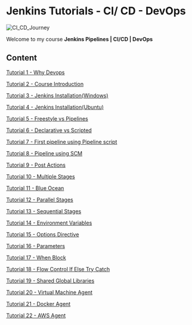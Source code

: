 # Jenkins Tutorials - CI/ CD - DevOps

![CI_CD_Journey](/images/journey.png)

Welcome to my course **Jenkins Pipelines | CI/CD | DevOps**

## Content

[Tutorial 1 - Why Devops](001_Why_Devops/README.md)

[Tutorial 2 - Course Introduction](002_Course_Introduction/README.md)

[Tutorial 3 - Jenkins Installation(Windows)](003_Jenkins_Installation(Windows)/README.md)

[Tutorial 4 - Jenkins Installation(Ubuntu)](004_Jenkins_Installation(Ubuntu)/README.md)

[Tutorial 5 - Freestyle vs Pipelines](005_Freestyle_vs_Pipelines/README.md)

[Tutorial 6 - Declarative vs Scripted](006_Declarative_vs_Scripted/README.md)

[Tutorial 7 - First pipeline using Pipeline script](007_First_pipeline_using_Pipeline_script/README.md)

[Tutorial 8 - Pipeline using SCM](008_Pipeline_using_SCM/README.md)

[Tutorial 9 - Post Actions](009_Post_Actions/README.md)

[Tutorial 10 - Multiple Stages](010_Multiple_Stages/README.md)

[Tutorial 11 - Blue Ocean](011_Blue_Ocean/README.md)

[Tutorial 12 - Parallel Stages](012_Parallel_Stages/README.md)

[Tutorial 13 - Sequential Stages](013_Sequential_Stages/README.md)

[Tutorial 14 - Environment Variables](014_Environment_Variables/README.md)

[Tutorial 15 - Options Directive](015_Options_Directive/README.md)

[Tutorial 16 - Parameters](016_Parameters/README.md)

[Tutorial 17 - When Block](017_When_Block/README.md)

[Tutorial 18 - Flow Control If Else Try Catch](018_Flow_Control_If_Else_Try_Catch/README.md)

[Tutorial 19 - Shared Global Libraries](019_Shared_Global_Libraries/README.md)

[Tutorial 20 - Virtual Machine Agent](020_Virtual_Machine_Agent/README.md)

[Tutorial 21 - Docker Agent](021_Docker_Agent/README.md)

[Tutorial 22 - AWS Agent](022_AWS_Agent/README.md)

